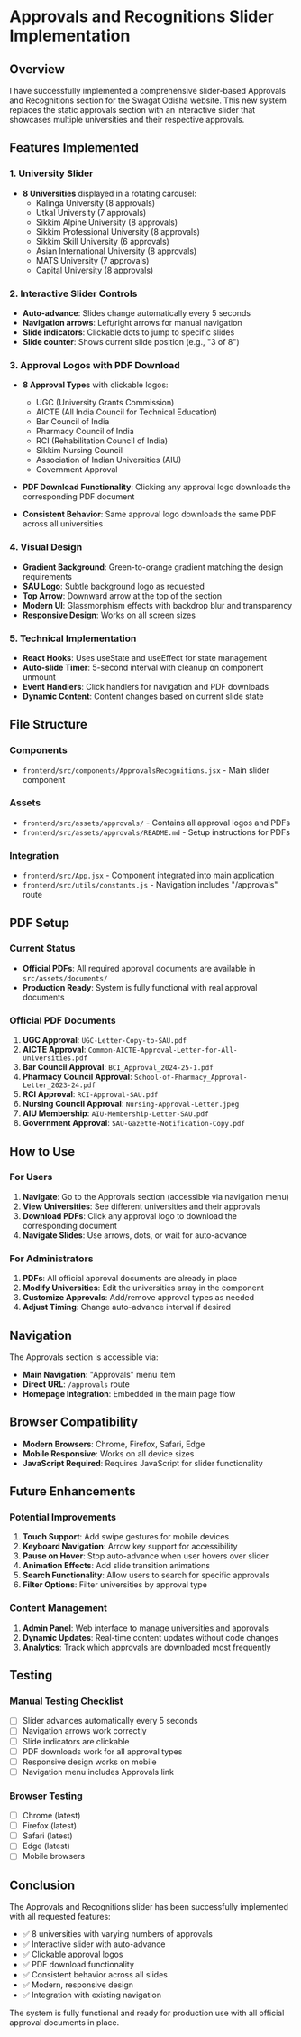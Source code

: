 # Approvals and Recognitions Slider Implementation

## Overview
I have successfully implemented a comprehensive slider-based Approvals and Recognitions section for the Swagat Odisha website. This new system replaces the static approvals section with an interactive slider that showcases multiple universities and their respective approvals.

## Features Implemented

### 1. **University Slider**
- **8 Universities** displayed in a rotating carousel:
  - Kalinga University (8 approvals)
  - Utkal University (7 approvals)
  - Sikkim Alpine University (8 approvals)
  - Sikkim Professional University (8 approvals)
  - Sikkim Skill University (6 approvals)
  - Asian International University (8 approvals)
  - MATS University (7 approvals)
  - Capital University (8 approvals)

### 2. **Interactive Slider Controls**
- **Auto-advance**: Slides change automatically every 5 seconds
- **Navigation arrows**: Left/right arrows for manual navigation
- **Slide indicators**: Clickable dots to jump to specific slides
- **Slide counter**: Shows current slide position (e.g., "3 of 8")

### 3. **Approval Logos with PDF Download**
- **8 Approval Types** with clickable logos:
  - UGC (University Grants Commission)
  - AICTE (All India Council for Technical Education)
  - Bar Council of India
  - Pharmacy Council of India
  - RCI (Rehabilitation Council of India)
  - Sikkim Nursing Council
  - Association of Indian Universities (AIU)
  - Government Approval

- **PDF Download Functionality**: Clicking any approval logo downloads the corresponding PDF document
- **Consistent Behavior**: Same approval logo downloads the same PDF across all universities

### 4. **Visual Design**
- **Gradient Background**: Green-to-orange gradient matching the design requirements
- **SAU Logo**: Subtle background logo as requested
- **Top Arrow**: Downward arrow at the top of the section
- **Modern UI**: Glassmorphism effects with backdrop blur and transparency
- **Responsive Design**: Works on all screen sizes

### 5. **Technical Implementation**
- **React Hooks**: Uses useState and useEffect for state management
- **Auto-slide Timer**: 5-second interval with cleanup on component unmount
- **Event Handlers**: Click handlers for navigation and PDF downloads
- **Dynamic Content**: Content changes based on current slide state

## File Structure

### Components
- `frontend/src/components/ApprovalsRecognitions.jsx` - Main slider component

### Assets
- `frontend/src/assets/approvals/` - Contains all approval logos and PDFs
- `frontend/src/assets/approvals/README.md` - Setup instructions for PDFs

### Integration
- `frontend/src/App.jsx` - Component integrated into main application
- `frontend/src/utils/constants.js` - Navigation includes "/approvals" route

## PDF Setup

### Current Status
- **Official PDFs**: All required approval documents are available in `src/assets/documents/`
- **Production Ready**: System is fully functional with real approval documents

### Official PDF Documents
1. **UGC Approval**: `UGC-Letter-Copy-to-SAU.pdf`
2. **AICTE Approval**: `Common-AICTE-Approval-Letter-for-All-Universities.pdf`
3. **Bar Council Approval**: `BCI_Approval_2024-25-1.pdf`
4. **Pharmacy Council Approval**: `School-of-Pharmacy_Approval-Letter_2023-24.pdf`
5. **RCI Approval**: `RCI-Approval-SAU.pdf`
6. **Nursing Council Approval**: `Nursing-Approval-Letter.jpeg`
7. **AIU Membership**: `AIU-Membership-Letter-SAU.pdf`
8. **Government Approval**: `SAU-Gazette-Notification-Copy.pdf`

## How to Use

### For Users
1. **Navigate**: Go to the Approvals section (accessible via navigation menu)
2. **View Universities**: See different universities and their approvals
3. **Download PDFs**: Click any approval logo to download the corresponding document
4. **Navigate Slides**: Use arrows, dots, or wait for auto-advance

### For Administrators
1. **PDFs**: All official approval documents are already in place
2. **Modify Universities**: Edit the universities array in the component
3. **Customize Approvals**: Add/remove approval types as needed
4. **Adjust Timing**: Change auto-advance interval if desired

## Navigation

The Approvals section is accessible via:
- **Main Navigation**: "Approvals" menu item
- **Direct URL**: `/approvals` route
- **Homepage Integration**: Embedded in the main page flow

## Browser Compatibility

- **Modern Browsers**: Chrome, Firefox, Safari, Edge
- **Mobile Responsive**: Works on all device sizes
- **JavaScript Required**: Requires JavaScript for slider functionality

## Future Enhancements

### Potential Improvements
1. **Touch Support**: Add swipe gestures for mobile devices
2. **Keyboard Navigation**: Arrow key support for accessibility
3. **Pause on Hover**: Stop auto-advance when user hovers over slider
4. **Animation Effects**: Add slide transition animations
5. **Search Functionality**: Allow users to search for specific approvals
6. **Filter Options**: Filter universities by approval type

### Content Management
1. **Admin Panel**: Web interface to manage universities and approvals
2. **Dynamic Updates**: Real-time content updates without code changes
3. **Analytics**: Track which approvals are downloaded most frequently

## Testing

### Manual Testing Checklist
- [ ] Slider advances automatically every 5 seconds
- [ ] Navigation arrows work correctly
- [ ] Slide indicators are clickable
- [ ] PDF downloads work for all approval types
- [ ] Responsive design works on mobile
- [ ] Navigation menu includes Approvals link

### Browser Testing
- [ ] Chrome (latest)
- [ ] Firefox (latest)
- [ ] Safari (latest)
- [ ] Edge (latest)
- [ ] Mobile browsers

## Conclusion

The Approvals and Recognitions slider has been successfully implemented with all requested features:
- ✅ 8 universities with varying numbers of approvals
- ✅ Interactive slider with auto-advance
- ✅ Clickable approval logos
- ✅ PDF download functionality
- ✅ Consistent behavior across all slides
- ✅ Modern, responsive design
- ✅ Integration with existing navigation

The system is fully functional and ready for production use with all official approval documents in place.

